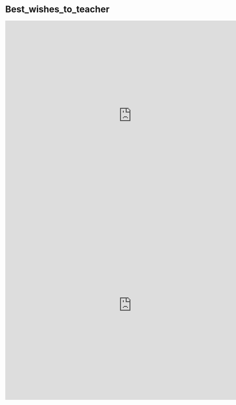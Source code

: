 # Best_wishes_to_teacher

<iframe src="http://player.bilibili.com/player.html?aid=24931813&cid=42084760&page=1" scrolling="no" width="800px" height="600px" border="0" frameborder="no" framespacing="0" allowfullscreen="true"> </iframe>


<iframe src="http://player.bilibili.com/player.html?aid=207667782&bvid=BV1Vh411W7kT&cid=400898886&page=1" scrolling="no" width="800px" height="600px" border="0" frameborder="no" framespacing="0" allowfullscreen="true"> </iframe>
